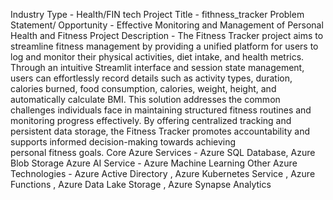 Industry Type - Health/FIN tech
Project Title - fithness_tracker
Problem Statement/ Opportunity - Effective Monitoring and Management of Personal Health and Fitness
Project Description - The Fitness Tracker project aims to streamline fitness management by providing a unified platform for users to log and monitor their physical activities, diet intake, and health metrics. Through an intuitive Streamlit interface and session state management, users can effortlessly record details such as activity types, duration, calories burned, food consumption, calories, weight, height, and automatically calculate BMI. This solution addresses the common challenges individuals face in maintaining structured fitness routines and monitoring progress effectively. By offering centralized tracking and persistent data storage, the Fitness Tracker promotes accountability and supports informed decision-making towards achieving personal fitness goals.
Core Azure Services - Azure SQL Database, Azure Blob Storage
Azure AI Service -  Azure Machine Learning
Other Azure Technologies - Azure Active Directory , Azure Kubernetes Service , Azure Functions , Azure Data Lake Storage , Azure Synapse Analytics

